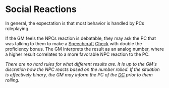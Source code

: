 # Social Reactions

In general, the expectation is that most behavior is handled by PCs roleplaying.

If the GM feels the NPCs reaction is debatable, they may ask the PC that was talking to them to make a [Speechcraft](../../Player%20Characters/Skills/Secondary%20Skills/Speechcraft.md) [Check](../Core%20Procedures/Check.md) with double the proficiency bonus. The GM interprets the result as an analog number, where a higher result correlates to a more favorable NPC reaction to the PC.

*There are no hard rules for what different results are. It is up to the GM's discretion how the NPC reacts based on the number rolled. If the situation is effectively binary, the GM may inform the PC of the [DC](../Core%20Procedures/DC.md) prior to them rolling.*
